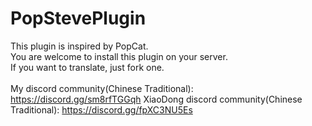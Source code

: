 # PopStevePlugin

This plugin is inspired by PopCat.<br>
You are welcome to install this plugin on your server.<br>
If you want to translate, just fork one.<br><br>
My discord community(Chinese Traditional): https://discord.gg/sm8rfTGGqh
XiaoDong discord community(Chinese Traditional): https://discord.gg/fpXC3NU5Es

